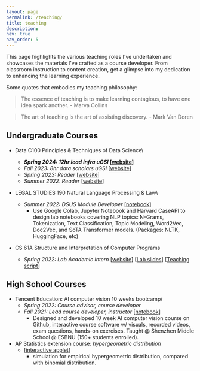 ```yaml
---
layout: page
permalink: /teaching/
title: teaching
description:
nav: true
nav_order: 5
---
```

This page highlights the various teaching roles I've undertaken and showcases the materials I've crafted as a course developer. From classroom instruction to content creation, get a glimpse into my dedication to enhancing the learning experience.

Some quotes that embodies my teaching philosophy:
> The essence of teaching is to make learning contagious, to have one idea spark another. - Marva Collins

> The art of teaching is the art of assisting discovery. - Mark Van Doren

## Undergraduate Courses

- Data C100 Principles & Techniques of Data Science\
  - **_Spring 2024: 12hr lead infra uGSI_ [[website](https://ds100.org/sp24/)]**
  - _Fall 2023: 8hr data scholars uGSI_ [[website](https://ds100.org/fa23/)]
  - _Spring 2023: Reader_ [[website](https://ds100.org/sp23/)]
  - _Summer 2022: Reader_ [[website](https://ds100.org/su22/)]

- LEGAL STUDIES 190 Natural Language Processing & Law\
  - _Summer 2022: DSUS Module Developer_ [[notebook](https://github.com/ds-modules/LEGAL-190-FA22)]
    - Use Google Colab, Jupyter Notebook and Harvard CaseAPI to design lab notebooks covering NLP topics: N-Grams, Tokenization, Text Classification, Topic Modeling, Word2Vec, Doc2Vec, and SoTA Transformer models. (Packages: NLTK, HuggingFace, etc)
- CS 61A Structure and Interpretation of Computer Programs
  - _Spring 2022: Lab Academic Intern_ [[website](https://inst.eecs.berkeley.edu/~cs61a/sp22/)] [[Lab slides](https://docs.google.com/presentation/d/1rNJV6QYwOu3f39V4Bem_cY-zxDwwVSBkeVtvSEdBbnQ/edit#slide=id.p)] [[Teaching script](https://bold-tortellini-108.notion.site/CS-61A-lab-notes-40c71407e804464387c2a23e78d74b95)]

## High School Courses
- Tencent Education: AI computer vision 10 weeks bootcamp\
  - _Spring 2022: Course advisor, course developer_
  - _Fall 2021: Lead course developer, instructor_ [[notebook](https://github.com/CharlieJCJ/Tencent-Spark-Program-Tutorial)]
    - Designed and developed 10 week AI computer vision course on Github, interactive course software w/ visuals, recorded videos, exam questions, hands-on exercises. Taught @ Shenzhen Middle School @ ESBNU (150+ students enrolled).
- AP Statistics extension course: _hypergeometric distribution_
  - [[interactive applet](https://github.com/CharlieJCJ/R_hypergeometric_distribution_simulation)]
    - simulation for empirical hypergeometric distribution, compared with binomial distribution.
